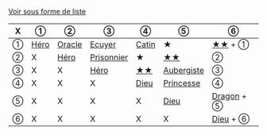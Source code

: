 [Voir sous forme de liste](index)

X | ①                       | ②                         | ③                               | ④                        | ⑤                              | ⑥ 
--|-------------------------|---------------------------|---------------------------------|--------------------------|--------------------------------|---
① | [Héro](special/attaque) | [Oracle](special/attaque) | [Ecuyer](roles/ecuyer)          | [Catin](special/attaque) | ★                             | [★★](special/attaque) + ① 
② | X                       | [Héro](special/attaque)   | [Prisonnier](roles/prisonnier)  | ★                       | [★★](special/attaque)         | ② 
③ | X                       | X                         | [Héro](special/attaque)         | [★★](special/attaque)   | [Aubergiste](roles/aubergiste) | ③ 
④ | X                       | X                         | X                               | [Dieu](special/attaque)  | [Princesse](roles/princesse)   | ④ 
⑤ | X                       | X                         | X                               | X                        | [Dieu](special/attaque)        | [Dragon](roles/dragon) + ⑤ 
⑥ | X                       | X                         | X                               | X                        | X                              | [Dieu](special/attaque) + ⑥ 
